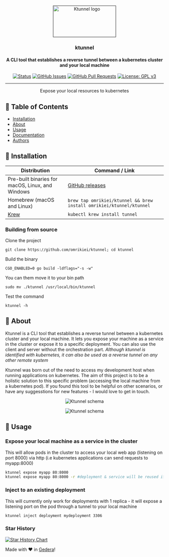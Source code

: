 <p align="center">
  <a href="" rel="noopener">
 <img width=200px height=100px src="./ktunnel-logo/cover.png" alt="Ktunnel logo"></a>
</p>

<h3 align="center">ktunnel</h3>
<h4 align="center">A CLI tool that establishes a reverse tunnel between a kubernetes cluster and your local machine</h3>

<div align="center">

  [![Status](https://img.shields.io/badge/status-active-success.svg)]() 
  [![GitHub Issues](https://img.shields.io/github/issues/omrikiei/ktunnel.svg)](https://github.com/omrikiei/ktunnel/issues)
  [![GitHub Pull Requests](https://img.shields.io/github/issues-pr/omrikiei/ktunnel.svg)](https://github.com/omrikiei/ktunnel/pulls)
  [![License: GPL v3](https://img.shields.io/badge/License-GPLv3-blue.svg)](https://www.gnu.org/licenses/gpl-3.0)

</div>

---

<p align="center">Expose your local resources to kubernetes
    <br> 
</p>

## 📝 Table of Contents
- [Installation](#installation)
- [About](#about)
- [Usage](#usage)
- [Documentation](./docs/index.md)
- [Authors](https://github.com/omrikiei/ktunnel/contributors)

## 🏁 Installation <a name = "installation"></a>
| Distribution                                        | Command / Link                                                                          |
|-----------------------------------------------------|-----------------------------------------------------------------------------------------|
| Pre-built binaries for macOS, Linux, and Windows    | [GitHub releases](https://github.com/omrikiei/ktunnel/releases)                         |
| Homebrew  (macOS and Linux)                         | `brew tap omrikiei/ktunnel && brew install omrikiei/ktunnel/ktunnel`                                     |
| [Krew](https://krew.sigs.k8s.io/)                   | `kubectl krew install tunnel`                                                           |

### Building from source

Clone the project
```
git clone https://github.com/omrikiei/ktunnel; cd ktunnel
```
Build the binary
```
CGO_ENABLED=0 go build -ldflags="-s -w"
```
You can them move it to your bin path
```
sudo mv ./ktunnel /usr/local/bin/ktunnel
```
Test the command
```
ktunnel -h
```

## 🧐 About <a name = "about"></a>
Ktunnel is a CLI tool that establishes a reverse tunnel between a kubernetes cluster and your local machine.
It lets you expose your machine as a service in the cluster or expose it to a specific deployment. 
You can also use the client and server without the orchestration part.
*Although ktunnel is identified with kubernetes, it can also be used as a reverse tunnel on any other remote system*

Ktunnel was born out of the need to access my development host when running applications on kubernetes. 
The aim of this project is to be a holistic solution to this specific problem (accessing the local machine from a kubernetes pod).
If you found this tool to be helpful on other scenarios, or have any suggesstions for new features - I would love to get in touch.

<p align="center">
<img src="./docs/request_sequence.png" alt="Ktunnel schema">
</p>

<p align="center">
<img src="./docs/ktunnel diagram.png" alt="Ktunnel schema">
</p>

## 🎈 Usage <a name="usage"></a>
### Expose your local machine as a service in the cluster
This will allow pods in the cluster to access your local web app (listening on port 8000) via 
http (i.e kubernetes applications can send requests to myapp:8000)
```bash
ktunnel expose myapp 80:8000
ktunnel expose myapp 80:8000 -r #deployment & service will be reused if exists or they will be created
```

### Inject to an existing deployment
This will currently only work for deployments with 1 replica - it will expose a listening port on the pod through a tunnel to your local machine
```bash
ktunnel inject deployment mydeployment 3306
``` 

### Star History

[![Star History Chart](https://api.star-history.com/svg?repos=omrikiei/ktunnel&type=Timeline)](https://star-history.com/#omrikiei/ktunnel&Timeline)

Made with ❤️ in [Gedera](https://en.wikipedia.org/wiki/Gedera)!
